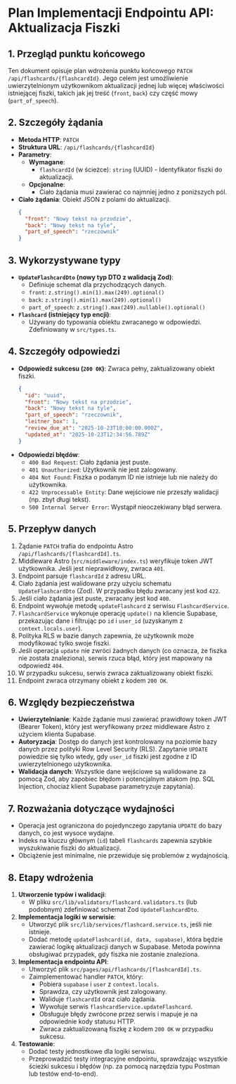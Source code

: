# Plan Implementacji Endpointu API: Aktualizacja Fiszki

## 1. Przegląd punktu końcowego
Ten dokument opisuje plan wdrożenia punktu końcowego `PATCH /api/flashcards/{flashcardId}`. Jego celem jest umożliwienie uwierzytelnionym użytkownikom aktualizacji jednej lub więcej właściwości istniejącej fiszki, takich jak jej treść (`front`, `back`) czy część mowy (`part_of_speech`).

## 2. Szczegóły żądania
- **Metoda HTTP**: `PATCH`
- **Struktura URL**: `/api/flashcards/{flashcardId}`
- **Parametry**:
  - **Wymagane**:
    - `flashcardId` (w ścieżce): `string` (UUID) - Identyfikator fiszki do aktualizacji.
  - **Opcjonalne**:
    - Ciało żądania musi zawierać co najmniej jedno z poniższych pól.
- **Ciało żądania**: Obiekt JSON z polami do aktualizacji.
  ```json
  {
    "front": "Nowy tekst na przodzie",
    "back": "Nowy tekst na tyle",
    "part_of_speech": "rzeczownik"
  }
  ```

## 3. Wykorzystywane typy
- **`UpdateFlashcardDto` (nowy typ DTO z walidacją Zod)**:
  - Definiuje schemat dla przychodzących danych.
  - `front`: `z.string().min(1).max(249).optional()`
  - `back`: `z.string().min(1).max(249).optional()`
  - `part_of_speech`: `z.string().max(249).nullable().optional()`
- **`Flashcard` (istniejący typ encji)**:
  - Używany do typowania obiektu zwracanego w odpowiedzi. Zdefiniowany w `src/types.ts`.

## 4. Szczegóły odpowiedzi
- **Odpowiedź sukcesu (`200 OK`)**: Zwraca pełny, zaktualizowany obiekt fiszki.
  ```json
  {
    "id": "uuid",
    "front": "Nowy tekst na przodzie",
    "back": "Nowy tekst na tyle",
    "part_of_speech": "rzeczownik",
    "leitner_box": 1,
    "review_due_at": "2025-10-23T10:00:00.000Z",
    "updated_at": "2025-10-23T12:34:56.789Z"
  }
  ```
- **Odpowiedzi błędów**:
  - `400 Bad Request`: Ciało żądania jest puste.
  - `401 Unauthorized`: Użytkownik nie jest zalogowany.
  - `404 Not Found`: Fiszka o podanym ID nie istnieje lub nie należy do użytkownika.
  - `422 Unprocessable Entity`: Dane wejściowe nie przeszły walidacji (np. zbyt długi tekst).
  - `500 Internal Server Error`: Wystąpił nieoczekiwany błąd serwera.

## 5. Przepływ danych
1.  Żądanie `PATCH` trafia do endpointu Astro `/api/flashcards/[flashcardId].ts`.
2.  Middleware Astro (`src/middleware/index.ts`) weryfikuje token JWT użytkownika. Jeśli jest nieprawidłowy, zwraca `401`.
3.  Endpoint parsuje `flashcardId` z adresu URL.
4.  Ciało żądania jest walidowane przy użyciu schematu `UpdateFlashcardDto` (Zod). W przypadku błędu zwracany jest kod `422`.
5.  Jeśli ciało żądania jest puste, zwracany jest kod `400`.
6.  Endpoint wywołuje metodę `updateFlashcard` z serwisu `FlashcardService`.
7.  `FlashcardService` wykonuje operację `update()` na kliencie Supabase, przekazując dane i filtrując po `id` i `user_id` (uzyskanym z `context.locals.user`).
8.  Polityka RLS w bazie danych zapewnia, że użytkownik może modyfikować tylko swoje fiszki.
9.  Jeśli operacja `update` nie zwróci żadnych danych (co oznacza, że fiszka nie została znaleziona), serwis rzuca błąd, który jest mapowany na odpowiedź `404`.
10. W przypadku sukcesu, serwis zwraca zaktualizowany obiekt fiszki.
11. Endpoint zwraca otrzymany obiekt z kodem `200 OK`.

## 6. Względy bezpieczeństwa
- **Uwierzytelnianie**: Każde żądanie musi zawierać prawidłowy token JWT (Bearer Token), który jest weryfikowany przez middleware Astro z użyciem klienta Supabase.
- **Autoryzacja**: Dostęp do danych jest kontrolowany na poziomie bazy danych przez polityki Row Level Security (RLS). Zapytanie `UPDATE` powiedzie się tylko wtedy, gdy `user_id` fiszki jest zgodne z ID uwierzytelnionego użytkownika.
- **Walidacja danych**: Wszystkie dane wejściowe są walidowane za pomocą Zod, aby zapobiec błędom i potencjalnym atakom (np. SQL Injection, chociaż klient Supabase parametryzuje zapytania).

## 7. Rozważania dotyczące wydajności
- Operacja jest ograniczona do pojedynczego zapytania `UPDATE` do bazy danych, co jest wysoce wydajne.
- Indeks na kluczu głównym (`id`) tabeli `flashcards` zapewnia szybkie wyszukiwanie fiszki do aktualizacji.
- Obciążenie jest minimalne, nie przewiduje się problemów z wydajnością.

## 8. Etapy wdrożenia
1.  **Utworzenie typów i walidacji**:
    - W pliku `src/lib/validators/flashcard.validators.ts` (lub podobnym) zdefiniować schemat Zod `UpdateFlashcardDto`.
2.  **Implementacja logiki w serwisie**:
    - Utworzyć plik `src/lib/services/flashcard.service.ts`, jeśli nie istnieje.
    - Dodać metodę `updateFlashcard(id, data, supabase)`, która będzie zawierać logikę aktualizacji danych w Supabase. Metoda powinna obsługiwać przypadek, gdy fiszka nie zostanie znaleziona.
3.  **Implementacja endpointu API**:
    - Utworzyć plik `src/pages/api/flashcards/[flashcardId].ts`.
    - Zaimplementować handler `PATCH`, który:
      - Pobiera `supabase` i `user` z `context.locals`.
      - Sprawdza, czy użytkownik jest zalogowany.
      - Waliduje `flashcardId` oraz ciało żądania.
      - Wywołuje serwis `flashcardService.updateFlashcard`.
      - Obsługuje błędy zwrócone przez serwis i mapuje je na odpowiednie kody statusu HTTP.
      - Zwraca zaktualizowaną fiszkę z kodem `200 OK` w przypadku sukcesu.
4.  **Testowanie**:
    - Dodać testy jednostkowe dla logiki serwisu.
    - Przeprowadzić testy integracyjne endpointu, sprawdzając wszystkie ścieżki sukcesu i błędów (np. za pomocą narzędzia typu Postman lub testów end-to-end).
